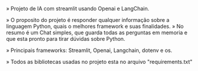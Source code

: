 » Projeto de IA com streamlit usando Openai e LangChain.

» O proposito do projeto é responder qualquer informação sobre a linguagem Python, quais o melhores framework e suas finalidades.
» No resumo é um Chat simples, que guarda todas as perguntas em memoria e que esta pronto para tirar dúvidas sobre Python.

» Principais frameworks: Streamlit, Openai, Langchain, dotenv e os.

» Todos as bibliotecas usadas no projeto esta no arquivo "requirements.txt"

